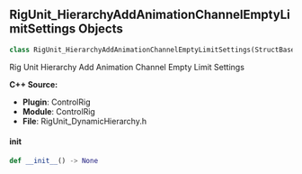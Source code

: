 ## RigUnit_HierarchyAddAnimationChannelEmptyLimitSettings Objects

```python
class RigUnit_HierarchyAddAnimationChannelEmptyLimitSettings(StructBase)
```

Rig Unit Hierarchy Add Animation Channel Empty Limit Settings

**C++ Source:**

- **Plugin**: ControlRig
- **Module**: ControlRig
- **File**: RigUnit_DynamicHierarchy.h

<a id="unreal.RigUnit_HierarchyAddAnimationChannelEmptyLimitSettings.__init__"></a>

#### __init__

```python
def __init__() -> None
```

<a id="unreal.RigUnit_HierarchyAddAnimationChannelBool"></a>